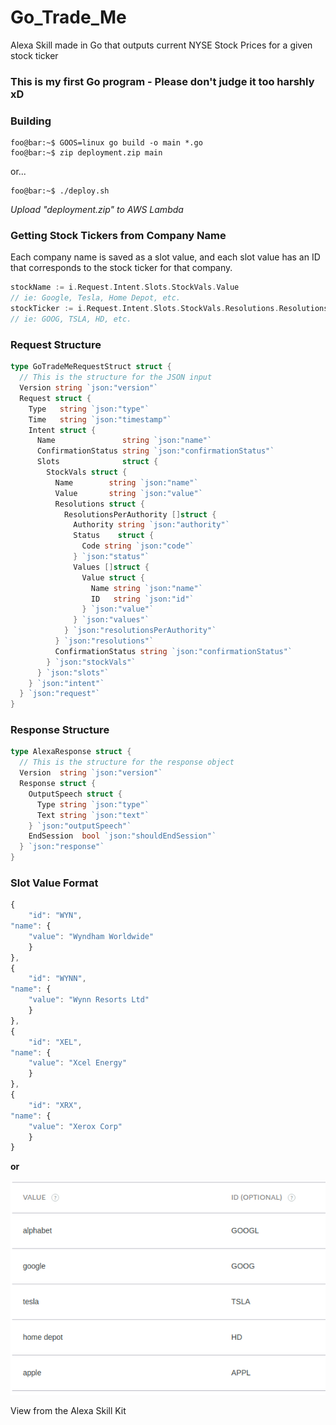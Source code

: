 # Go_Trade_Me
Alexa Skill made in Go that outputs current NYSE Stock Prices for a given stock ticker

### This is my first Go program - Please don't judge it too harshly xD


### Building

```console
foo@bar:~$ GOOS=linux go build -o main *.go
foo@bar:~$ zip deployment.zip main
```
or...

```console
foo@bar:~$ ./deploy.sh
```

*Upload "deployment.zip" to AWS Lambda*


### Getting Stock Tickers from Company Name


Each company name is saved as a slot value, and each slot value has an ID that corresponds to the stock ticker for that company.

```go
stockName := i.Request.Intent.Slots.StockVals.Value
// ie: Google, Tesla, Home Depot, etc.
stockTicker := i.Request.Intent.Slots.StockVals.Resolutions.ResolutionsPerAuthority[0].Values[0].Value.ID
// ie: GOOG, TSLA, HD, etc.
```

### Request Structure

```go
type GoTradeMeRequestStruct struct {
  // This is the structure for the JSON input
  Version string `json:"version"`
  Request struct {
    Type   string `json:"type"`
    Time   string `json:"timestamp"`
    Intent struct {
      Name               string `json:"name"`
      ConfirmationStatus string `json:"confirmationStatus"`
      Slots              struct {
        StockVals struct {
          Name        string `json:"name"`
          Value       string `json:"value"`
          Resolutions struct {
            ResolutionsPerAuthority []struct {
              Authority string `json:"authority"`
              Status    struct {
                Code string `json:"code"`
              } `json:"status"`
              Values []struct {
                Value struct {
                  Name string `json:"name"`
                  ID   string `json:"id"`
                } `json:"value"`
              } `json:"values"`
            } `json:"resolutionsPerAuthority"`
          } `json:"resolutions"`
          ConfirmationStatus string `json:"confirmationStatus"`
        } `json:"stockVals"`
      } `json:"slots"`
    } `json:"intent"`
  } `json:"request"`
}
```

### Response Structure

```go
type AlexaResponse struct {
  // This is the structure for the response object
  Version  string `json:"version"`
  Response struct {
    OutputSpeech struct {
      Type string `json:"type"`
      Text string `json:"text"`
    } `json:"outputSpeech"`
    EndSession  bool `json:"shouldEndSession"`
  } `json:"response"`
}
```

### Slot Value Format

```javascript
{
    "id": "WYN",
"name": {
    "value": "Wyndham Worldwide"
    }
},
{
    "id": "WYNN",
"name": {
    "value": "Wynn Resorts Ltd"
    }
},
{
    "id": "XEL",
"name": {
    "value": "Xcel Energy"
    }
},
{
    "id": "XRX",
"name": {
    "value": "Xerox Corp"
    }
}
```

<b>or</b>

<p>
<img src ="src/IDVals.png">
</p>
<p>View from the Alexa Skill Kit</p>
